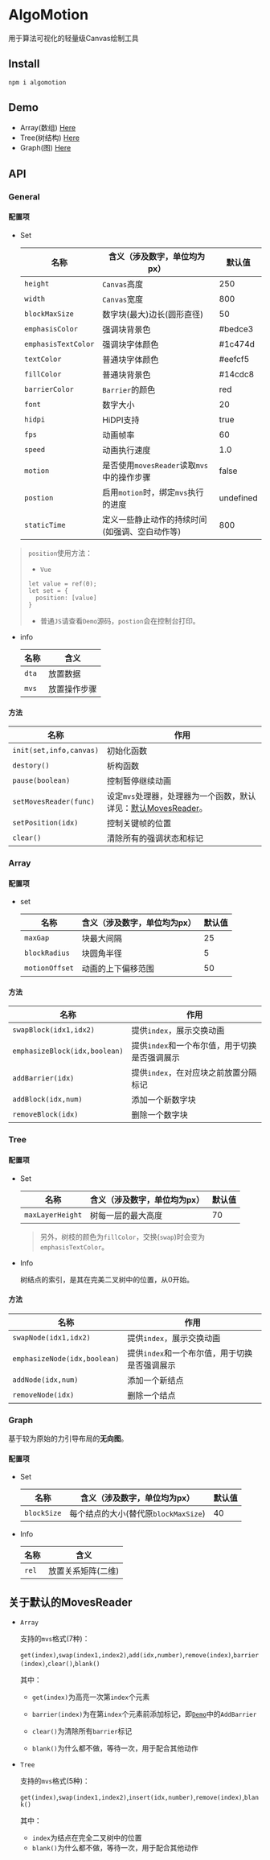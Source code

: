 # AlgoMotion

用于算法可视化的轻量级Canvas绘制工具

## Install

```bash
npm i algomotion
```

## Demo

* Array(数组) [Here](https://nicerwang.github.io/Algomotion/demo-array.html)
* Tree(树结构) [Here](https://nicerwang.github.io/Algomotion/demo-tree.html)
* Graph(图) [Here](https://nicerwang.github.io/Algomotion/demo-graph.html)

## API

### General

#### 配置项

* Set

  | 名称                | 含义（涉及数字，单位均为px）                   | 默认值    |
  | ------------------- | ---------------------------------------------- | --------- |
  | `height`            | `Canvas`高度                                   | 250       |
  | `width`             | `Canvas`宽度                                   | 800       |
  | `blockMaxSize`      | 数字块(最大)边长(圆形直径)                     | 50        |
  | `emphasisColor`     | 强调块背景色                                   | #bedce3   |
  | `emphasisTextColor` | 强调块字体颜色                                 | #1c474d   |
  | `textColor`         | 普通块字体颜色                                 | #eefcf5   |
  | `fillColor`         | 普通块背景色                                   | #14cdc8   |
  | `barrierColor`      | `Barrier`的颜色                                | red       |
  | `font`              | 数字大小                                       | 20        |
  | `hidpi`             | HiDPI支持                                      | true      |
  | `fps`               | 动画帧率                                       | 60        |
  | `speed`             | 动画执行速度                                   | 1.0       |
  | `motion`            | 是否使用`movesReader`读取`mvs`中的操作步骤     | false     |
  | `postion`           | 启用`motion`时，绑定`mvs`执行的进度            | undefined |
  | `staticTime`        | 定义一些静止动作的持续时间(如强调、空白动作等) | 800       |

> `position`使用方法：
>
> * `Vue`
>
> ```vue
> let value = ref(0);
> let set = {
> 	position: [value]
> }
> ```
>
> * 普通`JS`请查看`Demo`源码，`postion`会在控制台打印。

* info

  | 名称  | 含义         |
  | ----- | ------------ |
  | `dta` | 放置数据     |
  | `mvs` | 放置操作步骤 |


#### 方法

| 名称                    | 作用                                                         |
| ----------------------- | ------------------------------------------------------------ |
| `init(set,info,canvas)` | 初始化函数                                                   |
| `destory()`             | 析构函数                                                     |
| `pause(boolean)`        | 控制暂停继续动画                                             |
| `setMovesReader(func)`  | 设定`mvs`处理器，处理器为一个函数，默认详见：[默认MovesReader](#关于默认的MovesReader)。 |
| `setPosition(idx)`      | 控制关键帧的位置                                             |
| `clear()`               | 清除所有的强调状态和标记                                     |

### Array

#### 配置项

* set

  | 名称           | 含义（涉及数字，单位均为px） | 默认值 |
  | -------------- | ---------------------------- | ------ |
  | `maxGap`       | 块最大间隔                   | 25     |
  | `blockRadius`  | 块圆角半径                   | 5      |
  | `motionOffset` | 动画的上下偏移范围           | 50     |
  

#### 方法

| 名称                          | 作用                                          |
| ----------------------------- | --------------------------------------------- |
| `swapBlock(idx1,idx2)`        | 提供`index`，展示交换动画                     |
| `emphasizeBlock(idx,boolean)` | 提供`index`和一个布尔值，用于切换是否强调展示 |
| `addBarrier(idx)`             | 提供`index`，在对应块之前放置分隔标记         |
| `addBlock(idx,num)`           | 添加一个新数字块                              |
| `removeBlock(idx)`            | 删除一个数字块                                |

### Tree

#### 配置项

* Set

  | 名称             | 含义（涉及数字，单位均为px） | 默认值 |
  | ---------------- | ---------------------------- | ------ |
  | `maxLayerHeight` | 树每一层的最大高度           | 70     |

  > 另外，树枝的颜色为`fillColor`，交换(`swap`)时会变为`emphasisTextColor`。

* Info

  树结点的索引，是其在完美二叉树中的位置，从0开始。

#### 方法

| 名称                         | 作用                                          |
| ---------------------------- | --------------------------------------------- |
| `swapNode(idx1,idx2)`        | 提供`index`，展示交换动画                     |
| `emphasizeNode(idx,boolean)` | 提供`index`和一个布尔值，用于切换是否强调展示 |
| `addNode(idx,num)`           | 添加一个新结点                                |
| `removeNode(idx)`            | 删除一个结点                                  |

### Graph

基于较为原始的力引导布局的**无向图**。

#### 配置项

* Set

  | 名称        | 含义（涉及数字，单位均为px）         | 默认值 |
  | ----------- | ------------------------------------ | ------ |
  | `blockSize` | 每个结点的大小(替代原`blockMaxSize`) | 40     |

* Info

  | 名称  | 含义               |
  | ----- | ------------------ |
  | `rel` | 放置关系矩阵(二维) |


## 关于默认的MovesReader

* `Array`

  支持的`mvs`格式(7种)：

  `get(index)`,`swap(index1,index2)`,`add(idx,number)`,`remove(index)`,`barrier(index)`,`clear()`,`blank()`

  其中：

  * `get(index)`为高亮一次第`index`个元素
  * `barrier(index)`为在第`index`个元素前添加标记，即[`Demo`](#Demo)中的`AddBarrier`

  * `clear()`为清除所有`barrier`标记
  * `blank()`为什么都不做，等待一次，用于配合其他动作

* `Tree`

  支持的`mvs`格式(5种)：

  `get(index)`,`swap(index1,index2)`,`insert(idx,number)`,`remove(index)`,`blank()`

  其中：

  * `index`为结点在完全二叉树中的位置
  * `blank()`为什么都不做，等待一次，用于配合其他动作

